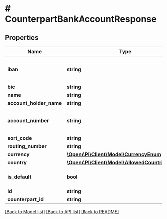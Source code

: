 # # CounterpartBankAccountResponse

## Properties

Name | Type | Description | Notes
------------ | ------------- | ------------- | -------------
**iban** | **string** | required for non-GB bank accounts | [optional]
**bic** | **string** |  | [optional]
**name** | **string** |  | [optional]
**account_holder_name** | **string** |  | [optional]
**account_number** | **string** | required for non-GB bank accounts | [optional]
**sort_code** | **string** |  | [optional]
**routing_number** | **string** |  | [optional]
**currency** | [**\OpenAPI\Client\Model\CurrencyEnum**](CurrencyEnum.md) |  |
**country** | [**\OpenAPI\Client\Model\AllowedCountriesCodes**](AllowedCountriesCodes.md) |  |
**is_default** | **bool** |  | [optional] [default to false]
**id** | **string** |  |
**counterpart_id** | **string** |  |

[[Back to Model list]](../../README.md#models) [[Back to API list]](../../README.md#endpoints) [[Back to README]](../../README.md)

